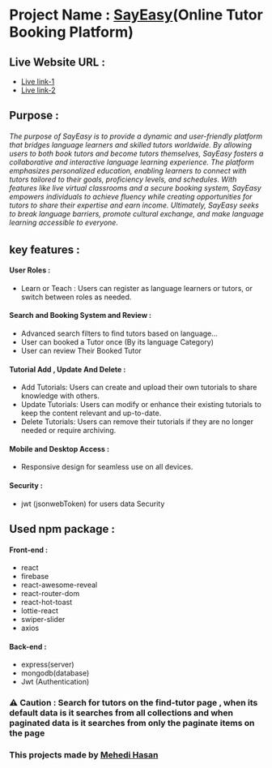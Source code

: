 # Project Name : [SayEasy](https://sayeasy-95352.web.app)(Online Tutor Booking Platform)

##  Live Website URL :

* [Live link-1](https://sayeasy-95352.web.app)
* [Live link-2](https://sayeasy.netlify.app)


##  Purpose :

###### The purpose of SayEasy is to provide a dynamic and user-friendly platform that bridges language learners and skilled tutors worldwide. By allowing users to both book tutors and become tutors themselves, SayEasy fosters a collaborative and interactive language learning experience. The platform emphasizes personalized education, enabling learners to connect with tutors tailored to their goals, proficiency levels, and schedules. With features like live virtual classrooms and a secure booking system, SayEasy empowers individuals to achieve fluency while creating opportunities for tutors to share their expertise and earn income. Ultimately, SayEasy seeks to break language barriers, promote cultural exchange, and make language learning accessible to everyone.

##  key features :
#### User Roles :
* Learn or Teach  : Users can register as language learners or tutors, or switch between roles as needed.
#### Search and Booking System and Review : 
* Advanced search filters to find tutors based on language...
* User can booked a Tutor once (By its language Category)
* User can review Their Booked Tutor
#### Tutorial Add , Update And Delete :
* Add Tutorials: Users can create and upload their own tutorials to share knowledge with others.
* Update Tutorials: Users can modify or enhance their existing tutorials to keep the content relevant and up-to-date.
* Delete Tutorials: Users can remove their tutorials if they are no longer needed or require archiving.
#### Mobile and Desktop Access : 
* Responsive design for seamless use on all devices.
#### Security :
* jwt (jsonwebToken) for users data Security 
## Used npm package :
#### Front-end :
* react
* firebase
* react-awesome-reveal
* react-router-dom
* react-hot-toast
* lottie-react
* swiper-slider
* axios
#### Back-end :
* express(server)
* mongodb(database)
* Jwt (Authentication)

### ⚠ Caution : Search for tutors on the find-tutor page ,  when its default data is it searches from all collections and when paginated data is it searches from only the paginate items on the page

### This projects made by [Mehedi Hasan](https://github.com/web-dev-mehedi)